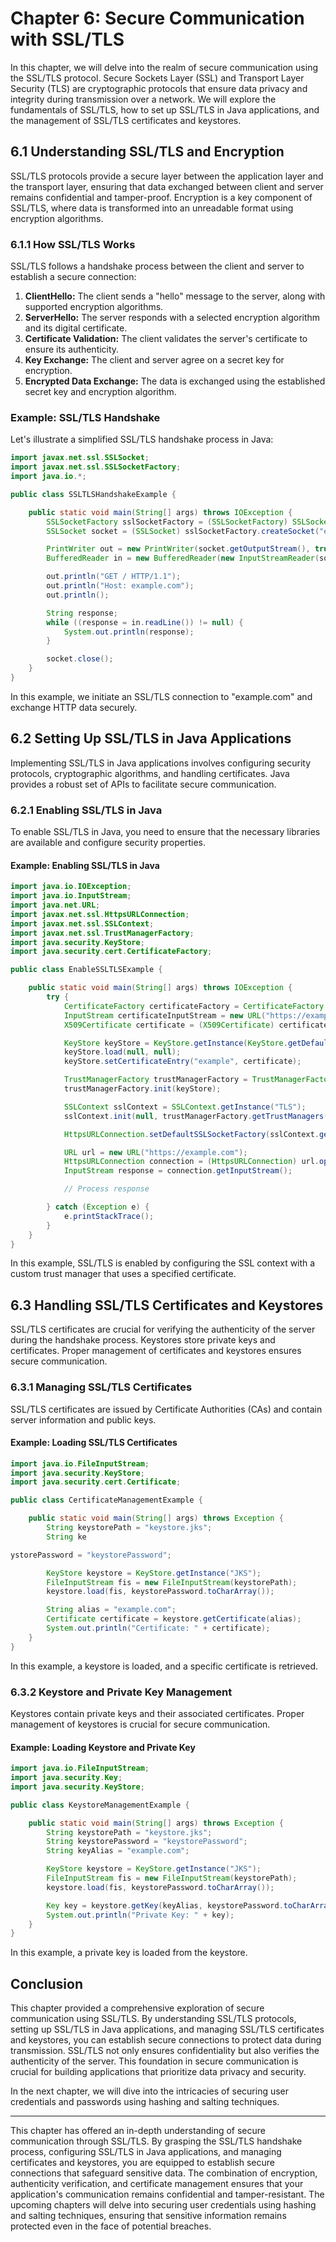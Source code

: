 # Chapter 6: Secure Communication with SSL/TLS

In this chapter, we will delve into the realm of secure communication using the SSL/TLS protocol. Secure Sockets Layer (SSL) and Transport Layer Security (TLS) are cryptographic protocols that ensure data privacy and integrity during transmission over a network. We will explore the fundamentals of SSL/TLS, how to set up SSL/TLS in Java applications, and the management of SSL/TLS certificates and keystores.

## 6.1 Understanding SSL/TLS and Encryption

SSL/TLS protocols provide a secure layer between the application layer and the transport layer, ensuring that data exchanged between client and server remains confidential and tamper-proof. Encryption is a key component of SSL/TLS, where data is transformed into an unreadable format using encryption algorithms.

### 6.1.1 How SSL/TLS Works

SSL/TLS follows a handshake process between the client and server to establish a secure connection:

1. **ClientHello:** The client sends a "hello" message to the server, along with supported encryption algorithms.
2. **ServerHello:** The server responds with a selected encryption algorithm and its digital certificate.
3. **Certificate Validation:** The client validates the server's certificate to ensure its authenticity.
4. **Key Exchange:** The client and server agree on a secret key for encryption.
5. **Encrypted Data Exchange:** The data is exchanged using the established secret key and encryption algorithm.

### Example: SSL/TLS Handshake

Let's illustrate a simplified SSL/TLS handshake process in Java:

```java
import javax.net.ssl.SSLSocket;
import javax.net.ssl.SSLSocketFactory;
import java.io.*;

public class SSLTLSHandshakeExample {

    public static void main(String[] args) throws IOException {
        SSLSocketFactory sslSocketFactory = (SSLSocketFactory) SSLSocketFactory.getDefault();
        SSLSocket socket = (SSLSocket) sslSocketFactory.createSocket("example.com", 443);

        PrintWriter out = new PrintWriter(socket.getOutputStream(), true);
        BufferedReader in = new BufferedReader(new InputStreamReader(socket.getInputStream()));

        out.println("GET / HTTP/1.1");
        out.println("Host: example.com");
        out.println();

        String response;
        while ((response = in.readLine()) != null) {
            System.out.println(response);
        }

        socket.close();
    }
}
```

In this example, we initiate an SSL/TLS connection to "example.com" and exchange HTTP data securely.

## 6.2 Setting Up SSL/TLS in Java Applications

Implementing SSL/TLS in Java applications involves configuring security protocols, cryptographic algorithms, and handling certificates. Java provides a robust set of APIs to facilitate secure communication.

### 6.2.1 Enabling SSL/TLS in Java

To enable SSL/TLS in Java, you need to ensure that the necessary libraries are available and configure security properties.

#### Example: Enabling SSL/TLS in Java

```java
import java.io.IOException;
import java.io.InputStream;
import java.net.URL;
import javax.net.ssl.HttpsURLConnection;
import javax.net.ssl.SSLContext;
import javax.net.ssl.TrustManagerFactory;
import java.security.KeyStore;
import java.security.cert.CertificateFactory;

public class EnableSSLTLSExample {

    public static void main(String[] args) throws IOException {
        try {
            CertificateFactory certificateFactory = CertificateFactory.getInstance("X.509");
            InputStream certificateInputStream = new URL("https://example.com/certificate.crt").openStream();
            X509Certificate certificate = (X509Certificate) certificateFactory.generateCertificate(certificateInputStream);

            KeyStore keyStore = KeyStore.getInstance(KeyStore.getDefaultType());
            keyStore.load(null, null);
            keyStore.setCertificateEntry("example", certificate);

            TrustManagerFactory trustManagerFactory = TrustManagerFactory.getInstance(TrustManagerFactory.getDefaultAlgorithm());
            trustManagerFactory.init(keyStore);

            SSLContext sslContext = SSLContext.getInstance("TLS");
            sslContext.init(null, trustManagerFactory.getTrustManagers(), new SecureRandom());

            HttpsURLConnection.setDefaultSSLSocketFactory(sslContext.getSocketFactory());

            URL url = new URL("https://example.com");
            HttpsURLConnection connection = (HttpsURLConnection) url.openConnection();
            InputStream response = connection.getInputStream();

            // Process response

        } catch (Exception e) {
            e.printStackTrace();
        }
    }
}
```

In this example, SSL/TLS is enabled by configuring the SSL context with a custom trust manager that uses a specified certificate.

## 6.3 Handling SSL/TLS Certificates and Keystores

SSL/TLS certificates are crucial for verifying the authenticity of the server during the handshake process. Keystores store private keys and certificates. Proper management of certificates and keystores ensures secure communication.

### 6.3.1 Managing SSL/TLS Certificates

SSL/TLS certificates are issued by Certificate Authorities (CAs) and contain server information and public keys.

#### Example: Loading SSL/TLS Certificates

```java
import java.io.FileInputStream;
import java.security.KeyStore;
import java.security.cert.Certificate;

public class CertificateManagementExample {

    public static void main(String[] args) throws Exception {
        String keystorePath = "keystore.jks";
        String ke

ystorePassword = "keystorePassword";

        KeyStore keystore = KeyStore.getInstance("JKS");
        FileInputStream fis = new FileInputStream(keystorePath);
        keystore.load(fis, keystorePassword.toCharArray());

        String alias = "example.com";
        Certificate certificate = keystore.getCertificate(alias);
        System.out.println("Certificate: " + certificate);
    }
}
```

In this example, a keystore is loaded, and a specific certificate is retrieved.

### 6.3.2 Keystore and Private Key Management

Keystores contain private keys and their associated certificates. Proper management of keystores is crucial for secure communication.

#### Example: Loading Keystore and Private Key

```java
import java.io.FileInputStream;
import java.security.Key;
import java.security.KeyStore;

public class KeystoreManagementExample {

    public static void main(String[] args) throws Exception {
        String keystorePath = "keystore.jks";
        String keystorePassword = "keystorePassword";
        String keyAlias = "example.com";

        KeyStore keystore = KeyStore.getInstance("JKS");
        FileInputStream fis = new FileInputStream(keystorePath);
        keystore.load(fis, keystorePassword.toCharArray());

        Key key = keystore.getKey(keyAlias, keystorePassword.toCharArray());
        System.out.println("Private Key: " + key);
    }
}
```

In this example, a private key is loaded from the keystore.

## Conclusion

This chapter provided a comprehensive exploration of secure communication using SSL/TLS. By understanding SSL/TLS protocols, setting up SSL/TLS in Java applications, and managing SSL/TLS certificates and keystores, you can establish secure connections to protect data during transmission. SSL/TLS not only ensures confidentiality but also verifies the authenticity of the server. This foundation in secure communication is crucial for building applications that prioritize data privacy and security.

In the next chapter, we will dive into the intricacies of securing user credentials and passwords using hashing and salting techniques.

---

This chapter has offered an in-depth understanding of secure communication through SSL/TLS. By grasping the SSL/TLS handshake process, configuring SSL/TLS in Java applications, and managing certificates and keystores, you are equipped to establish secure connections that safeguard sensitive data. The combination of encryption, authenticity verification, and certificate management ensures that your application's communication remains confidential and tamper-resistant. The upcoming chapters will delve into securing user credentials using hashing and salting techniques, ensuring that sensitive information remains protected even in the face of potential breaches.